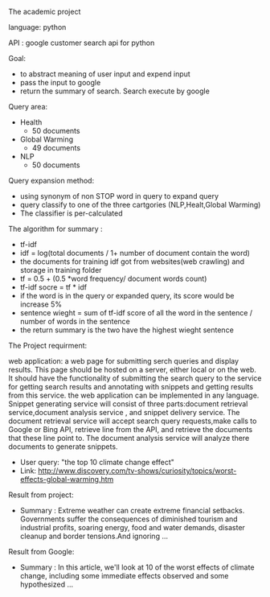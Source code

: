 The academic project

language: python

API : google customer search api for python 

Goal: 
+ to abstract meaning of user input and expend input
+ pass the input to google 
+ return the summary of search. Search execute by google  


Query area:
+ Health
  + 50 documents  
+ Global Warming
  + 49 documents 
+ NLP
  + 50 documents 

Query expansion method: 
+  using synonym of non STOP word in query to expand query
+  query classify to one of the three cartgories (NLP,Healt,Global Warming)
  + The classifier is per-calculated 

The algorithm for summary :
+ tf-idf
+ idf = log(total documents / 1+ number of document contain the word)
+ the documents for training idf got from websites(web crawling) and storage in training folder
+ tf = 0.5 + (0.5 *word frequency/ document words count)
+ tf-idf socre = tf * idf
+ if the word is in the query or expanded query, its score would be increase 5%
+ sentence wieght = sum of tf-idf score of all the word in the sentence / number of words in the sentence
+ the return summary is the two have the highest wieght sentence



The Project requirment: 

web application: a web page for submitting serch queries and display results. This page should be hosted on a server,
either local or on the web. It should have the functionality of submitting the search query to the service for getting
search results and annotating with snippets and getting results from this service. the web application can be 
implemented in any language.
Snippet generating service will consist of three parts:document retrieval service,document analysis service , 
and snippet delivery service. The document retrieval service will accept search query requests,make calls to Google or 
Bing API, retrieve line from the API, and retrieve the documents that these line point to. The document analysis service
will analyze there documents to generate snippets.


+ User query:
"the top 10 climate change effect"
+ Link:
http://www.discovery.com/tv-shows/curiosity/topics/worst-effects-global-warming.htm

Result from project:
+ Summary :
  Extreme weather can create extreme financial setbacks. Governments suffer the consequences of diminished tourism and industrial profits, soaring energy, food and water demands, disaster cleanup and border tensions.And ignoring ...


Result from Google:
+ Summary :
  In this article, we'll look at 10 of the worst effects of climate change, including some immediate effects observed and some hypothesized ...







